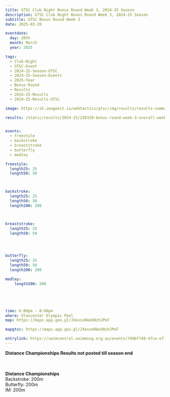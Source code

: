 ```yaml
---
title: GTSC Club Night Bonus Round Week 3, 2024-25 Season
description: GTSC Club Night Bonus Round Week 3, 2024-25 Season
subtitle: GTSC Bonus Round Week 3
date: 2025-03-20

eventdate:
  day: 20th
  month: March
  year: 2025

tags:
  - Club-Night
  - GTSC-Event
  - 2024-25-Season-GTSC
  - 2024-25-Season-Events
  - 2025-Year
  - Bonus-Round
  - Results
  - 2024-25-Results
  - 2024-25-Results-GTSC

image: https://ik.imagekit.io/webtactics/gtsc/img/results/results-summary-17.jpg

results: /static/results/2024-25/250320-bonus-round-week-3-overall-week-17-gtsc-club-night-results.pdf


events:
  - freestyle
  - backstroke
  - breaststroke
  - butterfly
  - medley

freestyle:
  length25: 25
  length50: 50



backstroke:
  length25: 25
  length50: 50
  length200: 200



breaststroke:
  length25: 25
  length50: 50




butterfly:
  length25: 25
  length50: 50
  length200: 200

medley:
    length200: 200





time: 6:00pm - 8:00pm
where: Gloucester Olympic Pool
map: https://maps.app.goo.gl/JXexsoRAoSNzhJPm7

mapgtsc: https://maps.app.goo.gl/JXexsoRAoSNzhJPm7

entrylink: https://swimcentral.swimming.org.au/events/709bf748-47ce-ef11-8ee9-000d3a6b6147/detail
---
```

<strong>Distance Championships Results not posted till season end</strong>
<br/>
<br/><br/>

<strong>Distance Championships</strong><br/>
Backstroke: 200m<br/>
Butterfly: 200m<br/>
IM: 200m
<br/>
<br/><br/>



